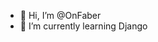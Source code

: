 - 👋 Hi, I’m @OnFaber
- 🌱 I’m currently learning Django


<!---
OnFaber/OnFaber is a ✨ special ✨ repository because its `README.md` (this file) appears on your GitHub profile.
You can click the Preview link to take a look at your changes.
--->
